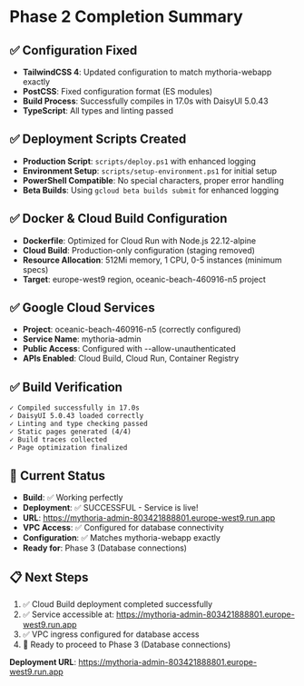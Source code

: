 # Phase 2 Completion Summary

## ✅ Configuration Fixed
- **TailwindCSS 4**: Updated configuration to match mythoria-webapp exactly
- **PostCSS**: Fixed configuration format (ES modules)
- **Build Process**: Successfully compiles in 17.0s with DaisyUI 5.0.43
- **TypeScript**: All types and linting passed

## ✅ Deployment Scripts Created
- **Production Script**: `scripts/deploy.ps1` with enhanced logging
- **Environment Setup**: `scripts/setup-environment.ps1` for initial setup  
- **PowerShell Compatible**: No special characters, proper error handling
- **Beta Builds**: Using `gcloud beta builds submit` for enhanced logging

## ✅ Docker & Cloud Build Configuration
- **Dockerfile**: Optimized for Cloud Run with Node.js 22.12-alpine
- **Cloud Build**: Production-only configuration (staging removed)
- **Resource Allocation**: 512Mi memory, 1 CPU, 0-5 instances (minimum specs)
- **Target**: europe-west9 region, oceanic-beach-460916-n5 project

## ✅ Google Cloud Services
- **Project**: oceanic-beach-460916-n5 (correctly configured)
- **Service Name**: mythoria-admin
- **Public Access**: Configured with --allow-unauthenticated
- **APIs Enabled**: Cloud Build, Cloud Run, Container Registry

## ✅ Build Verification
```
✓ Compiled successfully in 17.0s
✓ DaisyUI 5.0.43 loaded correctly  
✓ Linting and type checking passed
✓ Static pages generated (4/4)
✓ Build traces collected
✓ Page optimization finalized
```

## 🚀 Current Status
- **Build**: ✅ Working perfectly
- **Deployment**: ✅ SUCCESSFUL - Service is live!
- **URL**: https://mythoria-admin-803421888801.europe-west9.run.app
- **VPC Access**: ✅ Configured for database connectivity
- **Configuration**: ✅ Matches mythoria-webapp exactly
- **Ready for**: Phase 3 (Database connections)

## 📋 Next Steps
1. ✅ Cloud Build deployment completed successfully
2. ✅ Service accessible at: https://mythoria-admin-803421888801.europe-west9.run.app
3. ✅ VPC ingress configured for database access
4. 🎯 Ready to proceed to Phase 3 (Database connections)

**Deployment URL**: https://mythoria-admin-803421888801.europe-west9.run.app
